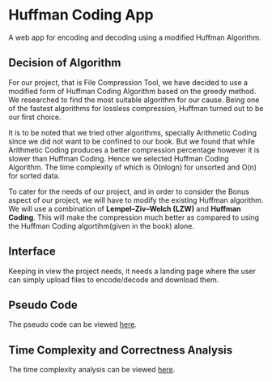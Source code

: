 # Huffman Coding App

A web app for encoding and decoding using a modified Huffman Algorithm.

## Decision of Algorithm

For our project, that is File Compression Tool, we have decided to use a modified form of Huffman Coding Algorithm based on the greedy method. We researched to find the most suitable algorithm for our cause. Being one of the fastest algorithms for lossless compression, Huffman turned out to be our first choice. 

It is to be noted that we tried other algorithms, specially Arithmetic Coding since we did not want to be confined to our book. But we found that while Arithmetic Coding produces a better compression percentage however it is slower than Huffman Coding. Hence we selected Huffman Coding Algorithm. The time complexity of which is O(nlogn) for unsorted and O(n) for sorted data.

To cater for the needs of our project, and in order to consider the Bonus aspect of our project, we will have to modify the existing Huffman algorithm. We will use a combination of **Lempel–Ziv–Welch (LZW)** and **Huffman Coding**. This will make the compression much better as compared to using the Huffman Coding algortihm(given in the book) alone. 

## Interface

Keeping in view the project needs, it needs a landing page where the user can simply upload files to encode/decode and download them.

## Pseudo Code

The pseudo code can be viewed [here](/algo/pseudo.md).

## Time Complexity and Correctness Analysis

The time complexity analysis can be viewed [here](/algo/timeComplexity.md).

